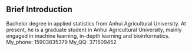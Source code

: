 ## Brief Introduction

Bachelor degree in applied statistics from Anhui Agricultural University. At present, he is a graduate student in Anhui Agricultural University, mainly engaged in machine learning, in-depth learning and bioinformatics.
My_phone: 15903835379
My_QQ: 371509452


<!--
**yinboliu-git/yinboliu-git** is a ✨ _special_ ✨ repository because its `README.md` (this file) appears on your GitHub profile.

Here are some ideas to get you started:

- 🔭 I’m currently working on ...
- 🌱 I’m currently learning ...
- 👯 I’m looking to collaborate on ...
- 🤔 I’m looking for help with ...
- 💬 Ask me about ...
- 📫 How to reach me: ...
- 😄 Pronouns: ...
- ⚡ Fun fact: ...
-->

